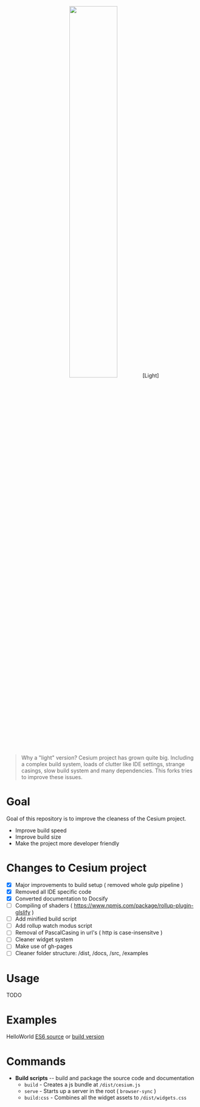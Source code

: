 <p align="center">
<img src="https://github.com/CesiumGS/cesium/wiki/logos/Cesium_Logo_Color.jpg" width="50%" />
[Light]
</p>

> Why a "light" version? Cesium project has grown quite big. Including a complex build system, loads of clutter like IDE settings, strange casings, slow build system and many dependencies. This forks tries to improve these issues.

# Goal
Goal of this repository is to improve the cleaness of the Cesium project.
- Improve build speed
- Improve build size 
- Make the project more developer friendly

# Changes to Cesium project
- [x] Major improvements to build setup ( removed whole gulp pipeline )
- [x] Removed all IDE specific code
- [x] Converted documentation to Docsify
- [ ] Compiling of shaders ( https://www.npmjs.com/package/rollup-plugin-glslify )
- [ ] Add minified build script
- [ ] Add rollup watch modus script
- [ ] Removal of PascalCasing in url's ( http is case-insensitve )
- [ ] Cleaner widget system
- [ ] Make use of gh-pages
- [ ] Cleaner folder structure: /dist, /docs, /src, /examples

# Usage
TODO

# Examples
HelloWorld [ES6 source](/apps/helloworld-src.html ':ignore') or [build version](/apps/helloworld.html ':ignore')
# Commands

- **Build scripts** -- build and package the source code and documentation
  - `build` - Creates a js bundle at `/dist/cesium.js`
  - `serve` - Starts up a server in the root ( `browser-sync` )
  - `build:css` - Combines all the widget assets to `/dist/widgets.css`
  